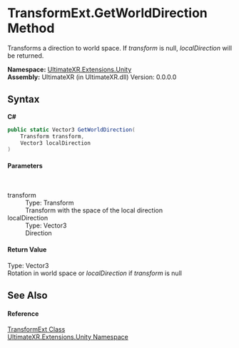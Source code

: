 # TransformExt.GetWorldDirection Method 
 

Transforms a direction to world space. If *transform* is null, *localDirection* will be returned.

**Namespace:**&nbsp;<a href="N_UltimateXR_Extensions_Unity">UltimateXR.Extensions.Unity</a><br />**Assembly:**&nbsp;UltimateXR (in UltimateXR.dll) Version: 0.0.0.0

## Syntax

**C#**<br />
``` C#
public static Vector3 GetWorldDirection(
	Transform transform,
	Vector3 localDirection
)
```


#### Parameters
&nbsp;<dl><dt>transform</dt><dd>Type: Transform<br />Transform with the space of the local direction</dd><dt>localDirection</dt><dd>Type: Vector3<br />Direction</dd></dl>

#### Return Value
Type: Vector3<br />Rotation in world space or *localDirection* if *transform* is null

## See Also


#### Reference
<a href="T_UltimateXR_Extensions_Unity_TransformExt">TransformExt Class</a><br /><a href="N_UltimateXR_Extensions_Unity">UltimateXR.Extensions.Unity Namespace</a><br />